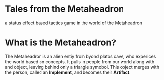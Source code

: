 # Tales from the Metaheadron
a status effect based tactics game in the world of the Metaheadron

# What is the Metaheadron?
The Metaheadron is an alien entiy from byond platos cave, who experices the world based on concepts. It pulls in people from our world along with and object, leaving behind only a triangle symobol. This object merges with the person, called an **Implement**, and becomes their **Artifact**.
